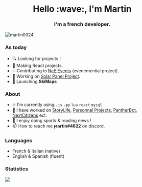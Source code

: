 <h1 align="center">Hello :wave:, I'm Martin</h1>
<h3 align="center">I'm a french developer.</h3>

<p align="left"> <img src="https://komarev.com/ghpvc/?username=martin-fullstacks&label=Profile%20views&color=0e75b6&style=flat" alt="martin0024" /> </p>

### As today

- :mag: Looking for projects !
- :pencil: Making React projects.
- :bulb: Contributing to <a href="https://nae.events/">NaE Events</a> (evenemential project).
- :construction: Working on <a href="https://github.com/project-solar-system-es">Solar Panel Project</a>.
- :rocket: Launching **SkiMaps**

### About

- :fire: I'm currently using `.js` `.py` `lua` `react` `mysql`
- :hammer: I have worked on [StoryLife](https://storylife.fr/), [Personnal Projects](https://martinportfolio.fr/), [PantherBot](https://pantherbot.martinportfolio.fr/), [NextCitizens](https://nextcitizens.github.io/ncs_documentation/)  ect. 
- :eyes: I enjoy doing sports & reading news ! 
- :mailbox: How to reach me **ϻartin#4622** on discord.
    
### Languages

- French & Italian (native)
- English & Spanish (fluent)


### Statistics


<div>
    <img height="" src="https://github-readme-stats-sigma-five.vercel.app/api?username=martin0024&theme=dark&hide_border=true&include_all_commits=false&count_private=true"/>
</div>
